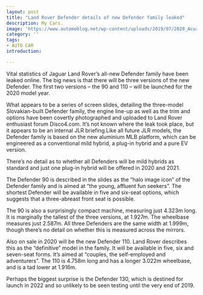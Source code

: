 ```yaml
---
layout: post
title: "Land Rover Defender details of new Defender family leaked"
description: My Cars.
image: 'https://www.automoblog.net/wp-content/uploads/2019/07/2020_Acura_MDX_Sport_Hybrid_047-e1564202006512-750x400.jpg'
category: ''
tags:
- AUTO CAR
introduction:

---
```

Vital statistics of Jaguar Land Rover’s all-new Defender family have been leaked online. The big news is that there will be three versions of the new Defender. The first two versions – the 90 and 110 – will be launched for the 2020 model year.

What appears to be a series of screen slides, detailing the three-model Slovakian-built Defender family, the engine line-up as well as the trim and options have been covertly photographed and uploaded to Land Rover enthusiast forum Disco4.com. It’s not known where the leak took place, but it appears to be an internal JLR briefing.Like all future JLR models, the Defender family is based on the new aluminium MLB platform, which can be engineered as a conventional mild hybrid, a plug-in hybrid and a pure EV version.

There’s no detail as to whether all Defenders will be mild hybrids as standard and just one plug-in hybrid will be offered in 2020 and 2021.

The Defender 90 is described in the slides as the “halo image icon” of the Defender family and is aimed at “the young, affluent fun seekers”. The shortest Defender will be available in five and six-seat options, which suggests that a three-abreast front seat is possible.

The 90 is also a surprisingly compact machine, measuring just 4.323m long. It is marginally the tallest of the three versions, at 1.927m. The wheelbase measures just 2.587m. All three Defenders are the same width at 1.999m, though there’s no detail on whether this is measured across the mirrors.

Also on sale in 2020 will be the new Defender 110. Land Rover describes this as the “definitive” model in the family. It will be available in five, six and seven-seat forms. It’s aimed at “couples, the self-employed and adventurers”. The 110 is 4.758m long and has a longer 3.022m wheelbase, and is a tad lower at 1.916m.

Perhaps the biggest surprise is the Defender 130, which is destined for launch in 2022 and so unlikely to be seen testing until the very end of 2019.